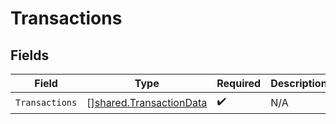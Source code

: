 # Transactions


## Fields

| Field                                                                     | Type                                                                      | Required                                                                  | Description                                                               |
| ------------------------------------------------------------------------- | ------------------------------------------------------------------------- | ------------------------------------------------------------------------- | ------------------------------------------------------------------------- |
| `Transactions`                                                            | [][shared.TransactionData](../../../pkg/models/shared/transactiondata.md) | :heavy_check_mark:                                                        | N/A                                                                       |